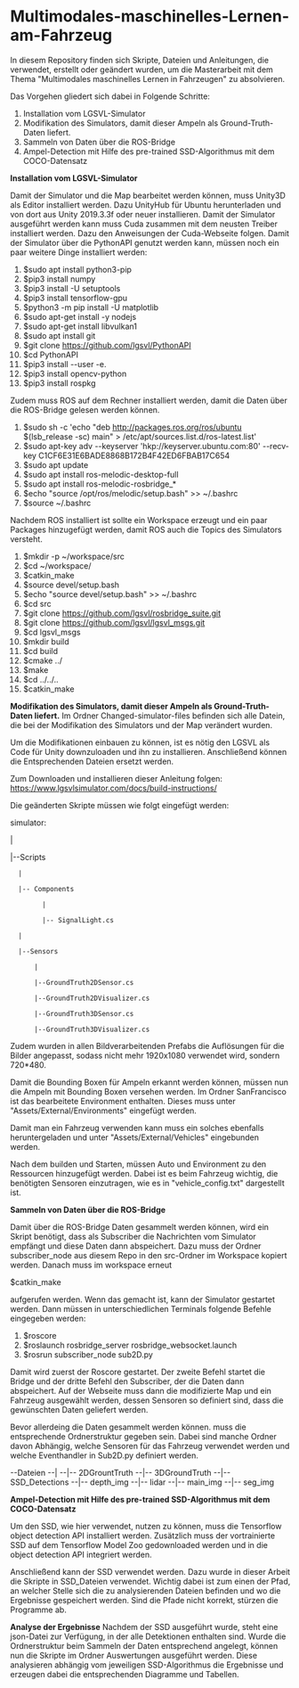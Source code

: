 # Multimodales-maschinelles-Lernen-am-Fahrzeug

In diesem Repository finden sich Skripte, Dateien und Anleitungen, die verwendet, erstellt oder geändert wurden, um die Masterarbeit mit dem Thema "Multimodales maschinelles Lernen in Fahrzeugen" zu absolvieren.

Das Vorgehen gliedert sich dabei in Folgende Schritte:
1. Installation vom LGSVL-Simulator
2. Modifikation des Simulators, damit dieser Ampeln als Ground-Truth-Daten  liefert.
3. Sammeln von Daten über die ROS-Bridge
4. Ampel-Detection mit Hilfe des pre-trained SSD-Algorithmus mit dem COCO-Datensatz


<b>Installation vom LGSVL-Simulator</b>

Damit der Simulator und die Map bearbeitet werden können, muss Unity3D als Editor installiert werden. Dazu UnityHub für Ubuntu herunterladen und von dort aus Unity 2019.3.3f oder neuer installieren. 
Damit der Simulator ausgeführt werden kann muss Cuda zusammen mit dem neusten Treiber installiert werden. Dazu den Anweisungen der Cuda-Webseite folgen.
Damit der Simulator über die PythonAPI genutzt werden kann, müssen noch ein paar weitere Dinge installiert werden:

1. $sudo apt install python3-pip
2. $pip3 install numpy
3. $pip3 install -U setuptools
4. $pip3 install tensorflow-gpu
5. $python3 -m pip install -U matplotlib
6. $sudo apt-get install -y nodejs
7. $sudo apt-get install libvulkan1
8. $sudo apt install git
9. $git clone https://github.com/lgsvl/PythonAPI
10. $cd PythonAPI
11. $pip3 install --user -e.
12. $pip3 install opencv-python
13. $pip3 install rospkg

Zudem muss ROS auf dem Rechner installiert werden, damit die Daten über die ROS-Bridge gelesen werden können.

1. $sudo sh -c 'echo "deb http://packages.ros.org/ros/ubuntu $(lsb_release -sc) main" > /etc/apt/sources.list.d/ros-latest.list'
2. $sudo apt-key adv --keyserver 'hkp://keyserver.ubuntu.com:80' --recv-key C1CF6E31E6BADE8868B172B4F42ED6FBAB17C654
3. $sudo apt update
4. $sudo apt install ros-melodic-desktop-full
5. $sudo apt install ros-melodic-rosbridge_*
6. $echo "source /opt/ros/melodic/setup.bash" >> ~/.bashrc
7. $source ~/.bashrc

Nachdem ROS installiert ist sollte ein Workspace erzeugt und ein paar Packages hinzugefügt werden, damit ROS auch die Topics des Simulators versteht.

1. $mkdir -p ~/workspace/src
2. $cd ~/workspace/
3. $catkin_make
4. $source devel/setup.bash
5. $echo "source devel/setup.bash" >> ~/.bashrc
6. $cd src
7. $git clone https://github.com/lgsvl/rosbridge_suite.git
8. $git clone https://github.com/lgsvl/lgsvl_msgs.git
9. $cd lgsvl_msgs
10. $mkdir build
11. $cd build
12. $cmake ../
13. $make
14. $cd ../../..
15. $catkin_make




<b>Modifikation des Simulators, damit dieser Ampeln als Ground-Truth-Daten  liefert.</b>
Im Ordner Changed-simulator-files befinden sich alle Datein, die bei der Modifikation des Simulators und der Map verändert wurden.

Um die Modifikationen einbauen zu können, ist es nötig den LGSVL als Code für Unity downzuloaden und ihn zu installieren. Anschließend können die Entsprechenden Dateien ersetzt werden.

Zum Downloaden und installieren dieser Anleitung folgen: https://www.lgsvlsimulator.com/docs/build-instructions/

Die geänderten Skripte müssen wie folgt eingefügt werden:

simulator:

  |

  |--Scripts

      |

      |-- Components

            |

            |-- SignalLight.cs

      |

      |--Sensors

          |

          |--GroundTruth2DSensor.cs

          |--GroundTruth2DVisualizer.cs

          |--GroundTruth3DSensor.cs

          |--GroundTruth3DVisualizer.cs
Zudem wurden in allen Bildverarbeitenden Prefabs die Auflösungen für die Bilder angepasst, sodass nicht mehr 1920x1080 verwendet wird, sondern 720*480.

Damit die Bounding Boxen für Ampeln erkannt werden können, müssen nun die Ampeln mit Bounding Boxen versehen werden. Im Ordner SanFrancisco ist das bearbeitete Environment enthalten. Dieses muss unter "Assets/External/Environments" eingefügt werden.

Damit man ein Fahrzeug verwenden kann muss ein solches ebenfalls heruntergeladen und unter "Assets/External/Vehicles" eingebunden werden.

Nach dem builden und Starten, müssen Auto und Environment zu den Ressourcen hinzugefügt werden. Dabei ist es beim Fahrzeug wichtig, die benötigten Sensoren einzutragen, wie es in "vehicle_config.txt" dargestellt ist.

<b>Sammeln von Daten über die ROS-Bridge</b>

Damit über die ROS-Bridge Daten gesammelt werden können, wird ein Skript benötigt, dass als Subscriber die Nachrichten vom Simulator empfängt und diese Daten dann abspeichert. Dazu muss der Ordner subscriber_node aus diesem Repo in den src-Ordner im Workspace kopiert werden. Danach muss im workspace erneut 

  $catkin_make
  
aufgerufen werden. Wenn das gemacht ist, kann der Simulator gestartet werden. 
Dann müssen in unterschiedlichen Terminals folgende Befehle eingegeben werden:
1. $roscore
2. $roslaunch rosbridge_server rosbridge_websocket.launch
3. $rosrun subscriber_node sub2D.py

Damit wird zuerst der Roscore gestartet. Der zweite Befehl startet die Bridge und der dritte Befehl den Subscriber, der die Daten dann abspeichert.
Auf der Webseite muss dann die modifizierte Map und ein Fahrzeug ausgewählt werden, dessen Sensoren so definiert sind, dass die gewünschten Daten geliefert werden. 

Bevor allerdeing die Daten gesammelt werden können. muss die entsprechende Ordnerstruktur gegeben sein. Dabei sind manche Ordner davon Abhängig, welche Sensoren für das Fahrzeug verwendet werden und welche Eventhandler in Sub2D.py definiert werden.

--Dateien
   --|
   --|-- 2DGrountTruth
   --|-- 3DGroundTruth
   --|-- SSD_Detections
   --|-- depth_img
   --|-- lidar
   --|-- main_img
   --|-- seg_img



<b>Ampel-Detection mit Hilfe des pre-trained SSD-Algorithmus mit dem COCO-Datensatz</b>

Um den SSD, wie hier verwendet, nutzen zu können, muss die Tensorflow object detection API installiert werden. Zusätzlich muss der vortrainierte SSD auf dem Tensorflow Model Zoo gedownloaded werden und in die object detection API integriert werden. 

Anschließend kann der SSD verwendet werden. Dazu wurde in dieser Arbeit die Skripte in SSD_Dateien verwendet. Wichtig dabei ist zum einen der Pfad, an welcher Stelle sich die zu analysierenden Dateien befinden und wo die Ergebnisse gespeichert werden. Sind die Pfade nicht korrekt, stürzen die Programme ab.


<b> Analyse der Ergebnisse</b>
Nachdem der SSD ausgeführt wurde, steht eine json-Datei zur Verfügung, in der alle Detektionen enthalten sind. Wurde die Ordnerstruktur beim Sammeln der Daten entsprechend angelegt, können nun die Skripte im Ordner Auswertungen ausgeführt werden. Diese analysieren abhängig vom jeweiligen SSD-Algorithmus die Ergebnisse und erzeugen dabei die entsprechenden Diagramme und Tabellen.
